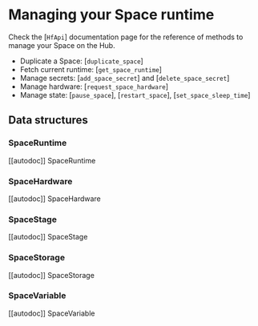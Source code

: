 <!--⚠️ Note that this file is in Markdown but contain specific syntax for our doc-builder (similar to MDX) that may not be
rendered properly in your Markdown viewer.
-->

# Managing your Space runtime

Check the [`HfApi`] documentation page for the reference of methods to manage your Space on the Hub.

- Duplicate a Space: [`duplicate_space`]
- Fetch current runtime: [`get_space_runtime`]
- Manage secrets: [`add_space_secret`] and [`delete_space_secret`]
- Manage hardware: [`request_space_hardware`]
- Manage state: [`pause_space`], [`restart_space`], [`set_space_sleep_time`]

## Data structures

### SpaceRuntime

[[autodoc]] SpaceRuntime

### SpaceHardware

[[autodoc]] SpaceHardware

### SpaceStage

[[autodoc]] SpaceStage

### SpaceStorage

[[autodoc]] SpaceStorage

### SpaceVariable

[[autodoc]] SpaceVariable


